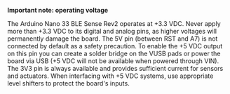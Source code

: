 **Important note: operating voltage**

The Arduino Nano 33 BLE Sense Rev2 operates at +3.3 VDC. Never apply more than +3.3 VDC to its digital and analog pins, as higher voltages will permanently damage the board. The 5V pin (between RST and A7) is not connected by default as a safety precaution. To enable the +5 VDC output on this pin you can create a solder bridge on the VUSB pads or power the board via USB (+5 VDC will not be available when powered through VIN). The 3V3 pin is always available and provides sufficient current for sensors and actuators. When interfacing with +5 VDC systems, use appropriate level shifters to protect the board's inputs.